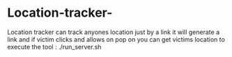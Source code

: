 # Location-tracker-
Location tracker can track anyones location just by a link it will generate a link and if victim clicks and allows on pop on you can get victims location 
to execute the tool : ./run_server.sh
